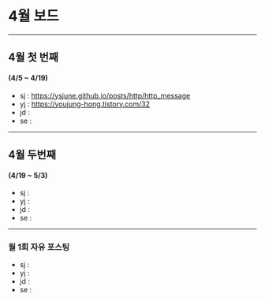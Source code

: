 # 4월 보드 

------

## 4월 첫  번째

#### (4/5 ~ 4/19)

- sj : https://ysjune.github.io/posts/http/http_message
- yj : https://youjung-hong.tistory.com/32
- jd : 
- se :



------

## 4월 두번째

#### (4/19 ~ 5/3)

- sj : 
- yj :
- jd : 
- se :

------

### 월 1회 자유 포스팅

- sj : 
- yj :
- jd : 
- se :
